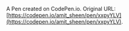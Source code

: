 
A Pen created on CodePen.io. Original URL: [https://codepen.io/amit_sheen/pen/xxpyYLV](https://codepen.io/amit_sheen/pen/xxpyYLV).


